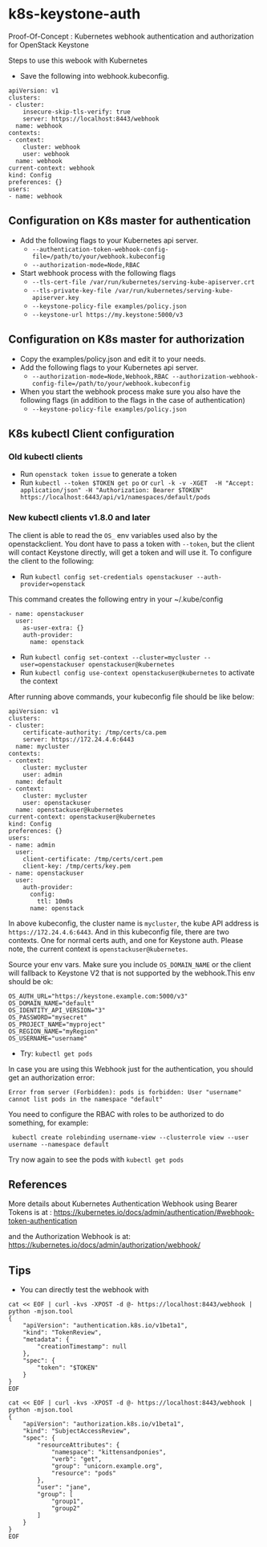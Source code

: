 # k8s-keystone-auth

Proof-Of-Concept : Kubernetes webhook authentication and authorization for OpenStack Keystone

Steps to use this webook with Kubernetes

- Save the following into webhook.kubeconfig.
```
apiVersion: v1
clusters:
- cluster:
    insecure-skip-tls-verify: true
    server: https://localhost:8443/webhook
  name: webhook
contexts:
- context:
    cluster: webhook
    user: webhook
  name: webhook
current-context: webhook
kind: Config
preferences: {}
users:
- name: webhook
```

## Configuration on K8s master for authentication

- Add the following flags to your Kubernetes api server.
  * `--authentication-token-webhook-config-file=/path/to/your/webhook.kubeconfig`
  * `--authorization-mode=Node,RBAC`
- Start webhook process with the following flags
  * `--tls-cert-file /var/run/kubernetes/serving-kube-apiserver.crt`
  * `--tls-private-key-file /var/run/kubernetes/serving-kube-apiserver.key`
  * `--keystone-policy-file examples/policy.json`
  * `--keystone-url https://my.keystone:5000/v3`

## Configuration on K8s master for authorization

- Copy the examples/policy.json and edit it to your needs.
- Add the following flags to your Kubernetes api server.
  * `--authorization-mode=Node,Webhook,RBAC --authorization-webhook-config-file=/path/to/your/webhook.kubeconfig`
- When you start the webhook process make sure you also have the following flags (in addition to the flags in the case of authentication)
  * `--keystone-policy-file examples/policy.json`

## K8s kubectl Client configuration

### Old kubectl clients

- Run `openstack token issue` to generate a token
- Run `kubectl --token $TOKEN get po` or `curl -k -v -XGET  -H "Accept: application/json" -H "Authorization: Bearer $TOKEN" https://localhost:6443/api/v1/namespaces/default/pods`

### New kubectl clients v1.8.0 and later

The client is able to read the `OS_` env variables used also by the openstackclient. You dont have to pass a token with `--token`, but the client will contact Keystone directly, will get a token and will use it. To configure the client to the following:

- Run `kubectl config set-credentials openstackuser --auth-provider=openstack`

This command creates the following entry in your ~/.kube/config
```
- name: openstackuser
  user:
    as-user-extra: {}
    auth-provider:
      name: openstack
```
- Run `kubectl config set-context --cluster=mycluster --user=openstackuser openstackuser@kubernetes`
- Run `kubectl config use-context openstackuser@kubernetes` to activate the context

After running above commands, your kubeconfig file should be like below:

```
apiVersion: v1
clusters:
- cluster:
    certificate-authority: /tmp/certs/ca.pem
    server: https://172.24.4.6:6443
  name: mycluster
contexts:
- context:
    cluster: mycluster
    user: admin
  name: default
- context:
    cluster: mycluster
    user: openstackuser
  name: openstackuser@kubernetes
current-context: openstackuser@kubernetes
kind: Config
preferences: {}
users:
- name: admin
  user:
    client-certificate: /tmp/certs/cert.pem
    client-key: /tmp/certs/key.pem
- name: openstackuser
  user:
    auth-provider:
      config:
        ttl: 10m0s
      name: openstack

```

In above kubeconfig, the cluster name is `mycluster`, the kube API address is
`https://172.24.4.6:6443`. And in this kubeconfig file, there are two contexts.
One for normal certs auth, and one for Keystone auth. Please note, the current
context is `openstackuser@kubernetes`.

Source your env vars. Make sure you include `OS_DOMAIN_NAME` or the client will fallback to Keystone V2 that is not supported by the webhook.This env should be ok:

```
OS_AUTH_URL="https://keystone.example.com:5000/v3"
OS_DOMAIN_NAME="default"
OS_IDENTITY_API_VERSION="3"
OS_PASSWORD="mysecret"
OS_PROJECT_NAME="myproject"
OS_REGION_NAME="myRegion"
OS_USERNAME="username"
```
- Try: `kubectl get pods`

In case you are using this Webhook just for the authentication, you should get an authorization error:
```
Error from server (Forbidden): pods is forbidden: User "username" cannot list pods in the namespace "default"
```

You need to configure the RBAC with roles to be authorized to do something, for example:

``` kubectl create rolebinding username-view --clusterrole view --user username --namespace default```

Try now again to see the pods with `kubectl get pods`

## References

More details about Kubernetes Authentication Webhook using Bearer Tokens is at :
https://kubernetes.io/docs/admin/authentication/#webhook-token-authentication

and the Authorization Webhook is at:
https://kubernetes.io/docs/admin/authorization/webhook/

## Tips

- You can directly test the webhook with
```
cat << EOF | curl -kvs -XPOST -d @- https://localhost:8443/webhook | python -mjson.tool
{
	"apiVersion": "authentication.k8s.io/v1beta1",
	"kind": "TokenReview",
	"metadata": {
		"creationTimestamp": null
	},
	"spec": {
		"token": "$TOKEN"
	}
}
EOF

cat << EOF | curl -kvs -XPOST -d @- https://localhost:8443/webhook | python -mjson.tool
{
	"apiVersion": "authorization.k8s.io/v1beta1",
	"kind": "SubjectAccessReview",
	"spec": {
		"resourceAttributes": {
			"namespace": "kittensandponies",
			"verb": "get",
			"group": "unicorn.example.org",
			"resource": "pods"
		},
		"user": "jane",
		"group": [
			"group1",
			"group2"
		]
	}
}
EOF
```

